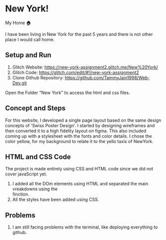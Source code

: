 # New York!
My Home 🏠

I have been living in New York for the past 5 years and there is not other place I would call home.

## Setup and Run
1. Glitch Website: https://new-york-assignment2.glitch.me/New%20York/
2. Glitch Code: https://glitch.com/edit/#!/new-york-assignment2
3. Clone Github Repository: https://github.com/TammyJain1998/Web-Dev.git

Open the Folder "New York" to access the html and css files.

## Concept and Steps
For this website, I developed a single page layout based on the same design concepts of 'Swiss Poster Design'.
I started by designing wireframes and then converted it to a high fidelity layout on figma. This also included coming up with a stylesheet with the fonts and color details.
I chose the color yellow, for my background to relate it to the yello taxis of NewYork.

## HTML and CSS Code
The project is made entirely using CSS and HTML code since we did not cover javaScript yet.
1. I added all the DOm elements using HTML and separated the main vreakdowns using the <div></div> finction.
2. All the styles have been added using CSS.

## Problems
1. I am still facing problems with the terminal, like deploying everything to github.

